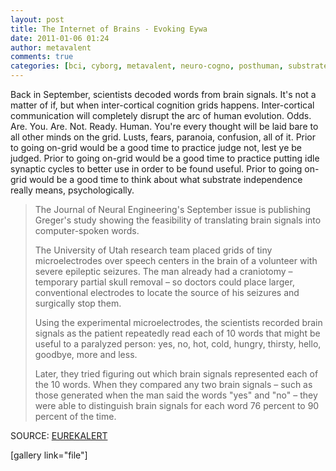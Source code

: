 ```yaml
---
layout: post
title: The Internet of Brains - Evoking Eywa
date: 2011-01-06 01:24
author: metavalent
comments: true
categories: [bci, cyborg, metavalent, neuro-cogno, posthuman, substrate independence]
---
```

Back in September, scientists decoded words from brain signals. It's not a matter of if, but when inter-cortical cognition grids happens. Inter-cortical communication will completely disrupt the arc of human evolution. Odds. Are. You. Are. Not. Ready. Human. You're every thought will be laid bare to all other minds on the grid. Lusts, fears, paranoia, confusion, all of it. Prior to going on-grid would be a good time to practice judge not, lest ye be judged. Prior to going on-grid would be a good time to practice putting idle synaptic cycles to better use in order to be found useful. Prior to going on-grid would be a good time to think about what substrate independence really means, psychologically.

<blockquote>The Journal of Neural Engineering's September issue is publishing Greger's study showing the feasibility of translating brain signals into computer-spoken words.

The University of Utah research team placed grids of tiny microelectrodes over speech centers in the brain of a volunteer with severe epileptic seizures. The man already had a craniotomy – temporary partial skull removal – so doctors could place larger, conventional electrodes to locate the source of his seizures and surgically stop them.

Using the experimental microelectrodes, the scientists recorded brain signals as the patient repeatedly read each of 10 words that might be useful to a paralyzed person: yes, no, hot, cold, hungry, thirsty, hello, goodbye, more and less.

Later, they tried figuring out which brain signals represented each of the 10 words. When they compared any two brain signals – such as those generated when the man said the words "yes" and "no" – they were able to distinguish brain signals for each word 76 percent to 90 percent of the time.</blockquote>

SOURCE: <a href="http://www.eurekalert.org/pub_releases/2010-09/uou-tbs090110.php" target="_blank">EUREKALERT</a>

[gallery link="file"]
